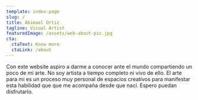 ```yaml
---
template: index-page
slug: /
title: Abimael Ortiz
tagline: Visual Artist
featuredImage: /assets/web-about-pic.jpg
cta:
  ctaText: Know more
  ctaLink: /about
---
```

Con este website aspiro a darme a conocer ante el mundo compartiendo un poco de mi arte. No soy artista a tiempo completo ni vivo de ello. El arte para mi es un proceso muy personal de espacios creativos para manifestar esta habilidad que que me acompaña desde que nací. Espero puedan disfrutarlo.